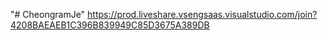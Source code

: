 "# CheongramJe" 
https://prod.liveshare.vsengsaas.visualstudio.com/join?4208BAEAEB1C396B839949C85D3675A389DB